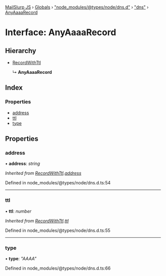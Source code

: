 [MailSlurp JS](../README.md) › [Globals](../globals.md) › ["node_modules/@types/node/dns.d"](../modules/_node_modules__types_node_dns_d_.md) › ["dns"](../modules/_node_modules__types_node_dns_d_._dns_.md) › [AnyAaaaRecord](_node_modules__types_node_dns_d_._dns_.anyaaaarecord.md)

# Interface: AnyAaaaRecord

## Hierarchy

* [RecordWithTtl](_node_modules__types_node_dns_d_._dns_.recordwithttl.md)

  ↳ **AnyAaaaRecord**

## Index

### Properties

* [address](_node_modules__types_node_dns_d_._dns_.anyaaaarecord.md#address)
* [ttl](_node_modules__types_node_dns_d_._dns_.anyaaaarecord.md#ttl)
* [type](_node_modules__types_node_dns_d_._dns_.anyaaaarecord.md#type)

## Properties

###  address

• **address**: *string*

*Inherited from [RecordWithTtl](_node_modules__types_node_dns_d_._dns_.recordwithttl.md).[address](_node_modules__types_node_dns_d_._dns_.recordwithttl.md#address)*

Defined in node_modules/@types/node/dns.d.ts:54

___

###  ttl

• **ttl**: *number*

*Inherited from [RecordWithTtl](_node_modules__types_node_dns_d_._dns_.recordwithttl.md).[ttl](_node_modules__types_node_dns_d_._dns_.recordwithttl.md#ttl)*

Defined in node_modules/@types/node/dns.d.ts:55

___

###  type

• **type**: *"AAAA"*

Defined in node_modules/@types/node/dns.d.ts:66
